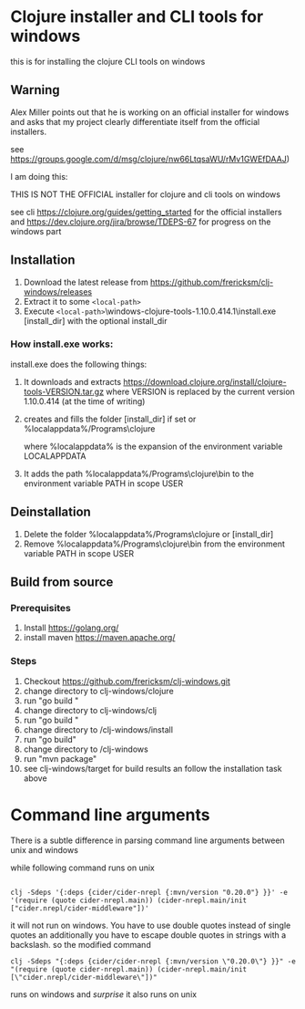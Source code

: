 # Clojure installer and CLI tools for windows 

this is for installing the clojure  CLI tools on windows 

## Warning


Alex Miller points out that he is working on an official installer for windows and asks that my project clearly differentiate itself from the official installers.

see https://groups.google.com/d/msg/clojure/nw66LtqsaWU/rMv1GWEfDAAJ)

I am doing this:

THIS IS NOT THE OFFICIAL  installer for clojure and cli tools on windows

see cli https://clojure.org/guides/getting_started for the official installers
and https://dev.clojure.org/jira/browse/TDEPS-67 for progress  on the windows part






## Installation
1. Download the latest release from https://github.com/frericksm/clj-windows/releases
2. Extract it to some `<local-path>`
3. Execute `<local-path>`\windows-clojure-tools-1.10.0.414.1\install.exe [install_dir]
with the optional install_dir

### How install.exe works:
install.exe does the following things:

1. It downloads and extracts  https://download.clojure.org/install/clojure-tools-VERSION.tar.gz
where  VERSION is replaced by the current version  1.10.0.414 (at the time of writing)  

2. creates and fills the folder [install_dir] if set or %localappdata%/Programs\clojure 
	
     

    where  %localappdata% is the expansion of the environment variable LOCALAPPDATA
3. It adds the path %localappdata%/Programs\clojure\bin to the environment variable PATH in scope USER
## Deinstallation 
1. Delete the folder %localappdata%/Programs\clojure or [install_dir]
2. Remove %localappdata%/Programs\clojure\bin from  the environment variable PATH in scope USER



## Build from source
### Prerequisites
1. Install https://golang.org/
2. install maven https://maven.apache.org/

### Steps 
1. Checkout https://github.com/frericksm/clj-windows.git
2. change directory to clj-windows/clojure
3. run "go build "
4. change directory to clj-windows/clj
5. run "go build "
6. change directory to /clj-windows/install
7. run "go build"
8. change directory to /clj-windows
9. run "mvn package"
10. see clj-windows/target for build results  an follow the installation task above


# Command line arguments

 There is a subtle difference in  parsing command line arguments between unix and windows 

while following command runs on unix 


```

clj -Sdeps '{:deps {cider/cider-nrepl {:mvn/version "0.20.0"} }}' -e '(require (quote cider-nrepl.main)) (cider-nrepl.main/init ["cider.nrepl/cider-middleware"])'
```
it will not run on windows.
You have to use double quotes instead of single quotes  an additionally you have to escape double quotes in strings with a backslash. so the modified command 

```
clj -Sdeps "{:deps {cider/cider-nrepl {:mvn/version \"0.20.0\"} }}" -e "(require (quote cider-nrepl.main)) (cider-nrepl.main/init [\"cider.nrepl/cider-middleware\"])"
```
runs on windows and *surprise*  it also runs on unix
